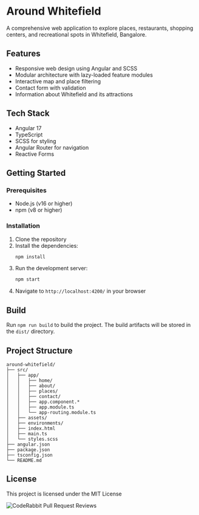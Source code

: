 # Around Whitefield

A comprehensive web application to explore places, restaurants, shopping centers, and recreational spots in Whitefield, Bangalore.

## Features

- Responsive web design using Angular and SCSS
- Modular architecture with lazy-loaded feature modules
- Interactive map and place filtering
- Contact form with validation
- Information about Whitefield and its attractions

## Tech Stack

- Angular 17
- TypeScript
- SCSS for styling
- Angular Router for navigation
- Reactive Forms

## Getting Started

### Prerequisites

- Node.js (v16 or higher)
- npm (v8 or higher)

### Installation

1. Clone the repository
2. Install the dependencies:
   ```bash
   npm install
   ```
3. Run the development server:
   ```bash
   npm start
   ```
4. Navigate to `http://localhost:4200/` in your browser

## Build

Run `npm run build` to build the project. The build artifacts will be stored in the `dist/` directory.

## Project Structure

```
around-whitefield/
├── src/
│   ├── app/
│   │   ├── home/
│   │   ├── about/
│   │   ├── places/
│   │   ├── contact/
│   │   ├── app.component.*
│   │   ├── app.module.ts
│   │   └── app-routing.module.ts
│   ├── assets/
│   ├── environments/
│   ├── index.html
│   ├── main.ts
│   └── styles.scss
├── angular.json
├── package.json
├── tsconfig.json
└── README.md
```

## License

This project is licensed under the MIT License

![CodeRabbit Pull Request Reviews](https://img.shields.io/coderabbit/prs/github/Framsikt-AS/around-whitefield?utm_source=oss&utm_medium=github&utm_campaign=Framsikt-AS%2Faround-whitefield&labelColor=171717&color=FF570A&link=https%3A%2F%2Fcoderabbit.ai&label=CodeRabbit+Reviews)